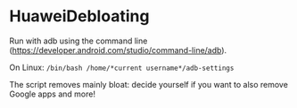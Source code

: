 # HuaweiDebloating

Run with adb using the command line (https://developer.android.com/studio/command-line/adb).

On Linux:
`/bin/bash /home/*current username*/adb-settings`

The script removes mainly bloat: decide yourself if you want to also remove Google apps and more!
